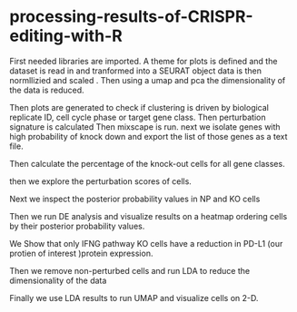 # processing-results-of-CRISPR-editing-with-R
First needed libraries are imported.
A theme for plots is defined and the dataset is read in and tranformed into a SEURAT object
data is then normllizied and scaled .
Then using a umap and pca the  dimensionality of the data is reduced.

Then  plots are  generated  to check if clustering is driven by biological replicate ID, 
cell cycle phase or target gene class.
Then perturbation signature is  calculated
Then mixscape is run.
next we isolate genes with high probability of knock down and export the list of those genes as a text file.

Then calculate the percentage of the knock-out cells for all gene classes.

then we  explore the perturbation scores of cells.

Next we inspect the posterior probability values in NP and KO cells

Then we  run DE analysis and visualize results on a heatmap ordering cells by their posterior  probability values.

We Show that only IFNG pathway KO cells have a reduction in PD-L1 (our protien of interest )protein expression.

Then we remove non-perturbed cells and run LDA to reduce the dimensionality of the data

Finally we use LDA results to run UMAP and visualize cells on 2-D. 
